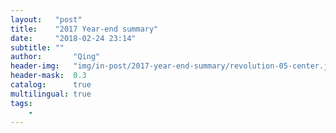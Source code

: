 ```yaml
---
layout:   "post"
title:    "2017 Year-end summary"
date:     "2018-02-24 23:14"
subtitle: ""
author:       "Qing"
header-img:   "img/in-post/2017-year-end-summary/revolution-05-center.jpg"
header-mask:  0.3
catalog:      true
multilingual: true
tags:
    -
---
```


